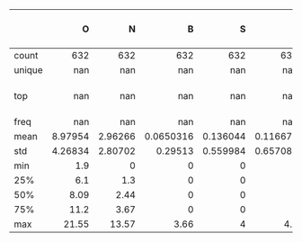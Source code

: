 |        |         O |         N |           B |          S |          P |   Specific surface area |   Smicro |    Smeso |   Smicro/SSA |   Pore volume |     Vmicro |      Vmeso |   Vmicro/Vt |       Dap |      ID/IG | Electrolyte   | Current collector    |   Active mass loading |   Potential window |   Current density |   Specific capacity |
|:-------|----------:|----------:|------------:|-----------:|-----------:|------------------------:|---------:|---------:|-------------:|--------------:|-----------:|-----------:|------------:|----------:|-----------:|:--------------|:---------------------|----------------------:|-------------------:|------------------:|--------------------:|
| count  | 632       | 632       | 632         | 632        | 632        |                  632    |  449     |  449     |  449         |    632        | 567        | 567        | 567         | 632       | 632        | 632           | 632                  |             548       |        632         |          632      |            632      |
| unique | nan       | nan       | nan         | nan        | nan        |                  nan    |  nan     |  nan     |  nan         |    nan        | nan        | nan        | nan         | nan       | nan        | 4             | 8                    |             nan       |        nan         |          nan      |            nan      |
| top    | nan       | nan       | nan         | nan        | nan        |                  nan    |  nan     |  nan     |  nan         |    nan        | nan        | nan        | nan         | nan       | nan        | 2M ZnSO4      | stainless-steel mesh |             nan       |        nan         |          nan      |            nan      |
| freq   | nan       | nan       | nan         | nan        | nan        |                  nan    |  nan     |  nan     |  nan         |    nan        | nan        | nan        | nan         | nan       | nan        | 310           | 378                  |             nan       |        nan         |          nan      |            nan      |
| mean   |   8.97954 |   2.96266 |   0.0650316 |   0.136044 |   0.116677 |                 1792.65 |  833.783 |  992.679 |    0.485884  |      1.28809  |   0.507422 |   0.849425 |   0.404033  |   3.08614 |   1.27042  | nan           | nan                  |               1.92412 |          1.64354   |           10.735  |             93.7123 |
| std    |   4.26834 |   2.80702 |   0.29513   |   0.559984 |   0.657085 |                  890.23 |  585.806 |  702.885 |    0.249439  |      0.686344 |   0.293335 |   0.641086 |   0.215516  |   1.50848 |   0.706324 | nan           | nan                  |               1.88361 |          0.0851535 |           21.9292 |             39.3339 |
| min    |   1.9     |   0       |   0         |   0        |   0        |                  225.22 |  126.5   |   17.99  |    0.0971881 |      0.1      |   0.07     |   0.03714  |   0.0606061 |   1.48839 |   0.7      | nan           | nan                  |               1       |          1.6       |            0.05   |              9.5    |
| 25%    |   6.1     |   1.3     |   0         |   0        |   0        |                 1046.5  |  364.9   |  360.34  |    0.277778  |      0.81     |   0.271    |   0.412    |   0.205882  |   2.1844  |   0.917    | nan           | nan                  |               1       |          1.6       |            0.5    |             66.4    |
| 50%    |   8.09    |   2.44    |   0         |   0        |   0        |                 1678.38 |  694     |  831     |    0.448598  |      1.23     |   0.519    |   0.74     |   0.403101  |   2.53189 |   1.01     | nan           | nan                  |               1.5     |          1.6       |            3      |             90.05   |
| 75%    |  11.2     |   3.67    |   0         |   0        |   0        |                 2370    | 1125     | 1488.7   |    0.678026  |      1.7175   |   0.69     |   1        |   0.575916  |   3.6019  |   1.13     | nan           | nan                  |               2       |          1.6       |           10      |            116.025  |
| max    |  21.55    |  13.57    |   3.66      |   4        |   4.7      |                 3553.1  | 2937     | 2776     |    0.954463  |      3.428    |   1.22     |   3.087    |   0.939857  |   9.34235 |   4.4      | nan           | nan                  |              10       |          2         |          200      |            250      |